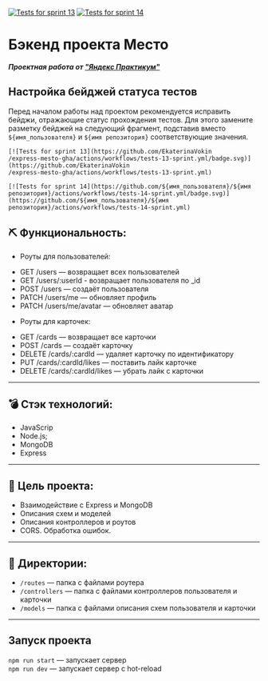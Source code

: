 [![Tests for sprint 13](https://github.com/EkaterinaVokin/express-mesto-gha/actions/workflows/tests-13-sprint.yml/badge.svg)](https://github.com/EkaterinaVokin/express-mesto-gha/actions/workflows/tests-13-sprint.yml) [![Tests for sprint 14](https://github.com/EkaterinaVokin/express-mesto-gha/actions/workflows/tests-14-sprint.yml/badge.svg)](https://github.com/EkaterinaVokin/express-mesto-gha/actions/workflows/tests-14-sprint.yml)

# Бэкенд проекта Место
***Проектная работа от ["Яндекс Практикум"](https://practicum.yandex.ru/web/)***



## Настройка бейджей статуса тестов
Перед началом работы над проектом рекомендуется исправить бейджи, отражающие статус прохождения тестов.
Для этого замените разметку бейджей на следующий фрагмент, подставив вместо `${имя_пользователя}` и `${имя репозитория}` соответствующие значения.

```
[![Tests for sprint 13](https://github.com/EkaterinaVokin
/express-mesto-gha/actions/workflows/tests-13-sprint.yml/badge.svg)](https://github.com/EkaterinaVokin
/express-mesto-gha/actions/workflows/tests-13-sprint.yml) 

[![Tests for sprint 14](https://github.com/${имя_пользователя}/${имя репозитория}/actions/workflows/tests-14-sprint.yml/badge.svg)](https://github.com/${имя_пользователя}/${имя репозитория}/actions/workflows/tests-14-sprint.yml)
```

## ⛏ Функциональность: 
* Роуты для пользователей:
 + GET /users — возвращает всех пользователей
 + GET /users/:userId - возвращает пользователя по _id
 + POST /users — создаёт пользователя 
 + PATCH /users/me — обновляет профиль
 + PATCH /users/me/avatar — обновляет аватар
 
 * Роуты для карточек:
  + GET /cards — возвращает все карточки
  + POST /cards — создаёт карточку
  + DELETE /cards/:cardId — удаляет карточку по идентификатору 
  + PUT /cards/:cardId/likes — поставить лайк карточке
  + DELETE /cards/:cardId/likes — убрать лайк с карточки 

----

## 💣 Стэк технологий:
* JavaScrip
* Node.js;
* MongoDB
* Express


----
## 🔮 Цель проекта:
* Взаимодействие с Express и MongoDB
* Описания схем и моделей
* Описания контроллеров и роутов
* CORS. Обработка ошибок.

----

## 📁 Директории:

* `/routes` — папка с файлами роутера  
* `/controllers` — папка с файлами контроллеров пользователя и карточки 
* `/models` — папка с файлами описания схем пользователя и карточки 

-----

## Запуск проекта

`npm run start` — запускает сервер   
`npm run dev` — запускает сервер с hot-reload
